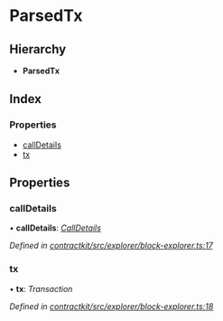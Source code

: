 # ParsedTx

## Hierarchy

* **ParsedTx**

## Index

### Properties

* [callDetails](../interfaces/_explorer_block_explorer_.parsedtx.md#calldetails)
* [tx](../interfaces/_explorer_block_explorer_.parsedtx.md#tx)

## Properties

### callDetails

• **callDetails**: [_CallDetails_](../interfaces/_explorer_block_explorer_.calldetails.md)

_Defined in_ [_contractkit/src/explorer/block-explorer.ts:17_](https://github.com/celo-org/celo-monorepo/blob/master/packages/contractkit/src/explorer/block-explorer.ts#L17)

### tx

• **tx**: _Transaction_

_Defined in_ [_contractkit/src/explorer/block-explorer.ts:18_](https://github.com/celo-org/celo-monorepo/blob/master/packages/contractkit/src/explorer/block-explorer.ts#L18)

